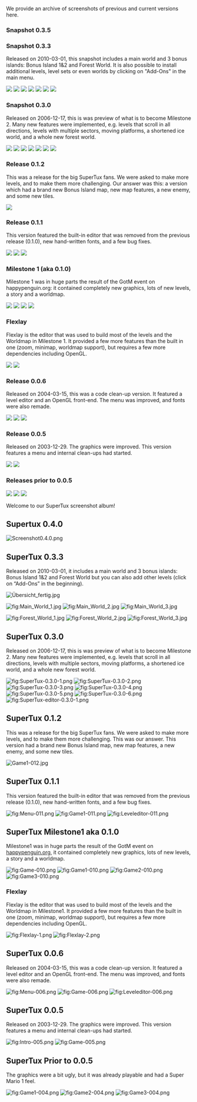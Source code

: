 We provide an archive of screenshots of previous and current versions here.

### Snapshot 0.3.5

### Snapshot 0.3.3
Released on 2010-03-01, this snapshot includes a main world and 3 bonus islands: Bonus Island 1&2 and Forest World. It is also possible to install additional levels, level sets or even worlds by clicking on "Add-Ons" in the main menu.

![](http://supertux.lethargik.org/wiki/images/thumb/8/80/%C3%9Cbersicht_fertig.jpg/800px-%C3%9Cbersicht_fertig.jpg)
![](http://supertux.lethargik.org/wiki/images/thumb/e/ef/Main_World_1.jpg/800px-Main_World_1.jpg)
![](http://supertux.lethargik.org/wiki/images/thumb/2/22/Main_World_2.jpg/800px-Main_World_2.jpg)
![](http://supertux.lethargik.org/wiki/images/thumb/c/cd/Main_World_3.jpg/800px-Main_World_3.jpg)
![](http://supertux.lethargik.org/wiki/images/thumb/2/26/Forest_World_1.jpg/799px-Forest_World_1.jpg)
![](http://supertux.lethargik.org/wiki/images/thumb/e/e6/Forest_World_2.jpg/800px-Forest_World_2.jpg)
![](http://supertux.lethargik.org/wiki/images/thumb/9/9f/Forest_World_3.jpg/800px-Forest_World_3.jpg)

### Snapshot 0.3.0
Released on 2006-12-17, this is was preview of what is to become Milestone 2. Many new features were implemented, e.g. levels that scroll in all directions, levels with multiple sectors, moving platforms, a shortened ice world, and a whole new forest world.

![](http://supertux.lethargik.org/wiki/images/9/98/SuperTux-0.3.0-1.png)
![](http://supertux.lethargik.org/wiki/images/e/e9/SuperTux-0.3.0-2.png)
![](http://supertux.lethargik.org/wiki/images/5/51/SuperTux-0.3.0-3.png)
![](http://supertux.lethargik.org/wiki/images/f/f2/SuperTux-0.3.0-4.png)
![](http://supertux.lethargik.org/wiki/images/1/1f/SuperTux-0.3.0-5.png)
![](http://supertux.lethargik.org/wiki/images/9/90/SuperTux-0.3.0-6.png)
![](http://supertux.lethargik.org/wiki/images/thumb/0/01/SuperTux-editor-0.3.0-1.png/772px-SuperTux-editor-0.3.0-1.png)

### Release 0.1.2
This was a release for the big SuperTux fans. We were asked to make more levels, and to make them more challenging. Our answer was this: a version which had a brand new Bonus Island map, new map features, a new enemy, and some new tiles.

![](http://supertux.lethargik.org/wiki/images/1/10/Game1-012.jpg)

### Release 0.1.1
This version featured the built-in editor that was removed from the previous release (0.1.0), new hand-written fonts, and a few bug fixes.

![](http://supertux.lethargik.org/wiki/images/7/7b/Menu-011.png)
![](http://supertux.lethargik.org/wiki/images/0/04/Game1-011.png)
![](http://supertux.lethargik.org/wiki/images/2/20/Leveleditor-011.png)

### Milestone 1 (aka 0.1.0)
Milestone 1 was in huge parts the result of the GotM event on happypenguin.org: it contained completely new graphics, lots of new levels, a story and a worldmap.

![](http://supertux.lethargik.org/wiki/images/4/41/Game-010.png)
![](http://supertux.lethargik.org/wiki/images/5/5e/Game1-010.png)
![](http://supertux.lethargik.org/wiki/images/2/22/Game2-010.png)
![](http://supertux.lethargik.org/wiki/images/e/e7/Game3-010.png)

### Flexlay
Flexlay is the editor that was used to build most of the levels and the Worldmap in Milestone 1. It provided a few more features than the built in one (zoom, minimap, worldmap support), but requires a few more dependencies including OpenGL.

![](http://supertux.lethargik.org/wiki/images/thumb/e/e4/Flexlay-1.png/774px-Flexlay-1.png)
![](http://supertux.lethargik.org/wiki/images/thumb/4/43/Flexlay-2.png/774px-Flexlay-2.png)

### Release 0.0.6
Released on 2004-03-15, this was a code clean-up version. It featured a level editor and an OpenGL front-end. The menu was improved, and fonts were also remade.

![](http://supertux.lethargik.org/wiki/images/8/86/Menu-006.png)
![](http://supertux.lethargik.org/wiki/images/5/5c/Game-006.png)
![](http://supertux.lethargik.org/wiki/images/5/57/Leveleditor-006.png)

### Release 0.0.5
Released on 2003-12-29. The graphics were improved. This version features a menu and internal clean-ups had started.

![](http://supertux.lethargik.org/wiki/images/0/0d/Intro-005.png)
![](http://supertux.lethargik.org/wiki/images/b/b7/Game-005.png)

### Releases prior to 0.0.5

![](http://supertux.lethargik.org/wiki/images/e/ea/Game1-004.png)
![](http://supertux.lethargik.org/wiki/images/9/93/Game2-004.png)
![](http://supertux.lethargik.org/wiki/images/c/c1/Game3-004.png)











Welcome to our SuperTux screenshot album!

Supertux 0.4.0
--------------

![](images/Screenshot0.4.0.png "Screenshot0.4.0.png")

SuperTux 0.3.3
--------------

Released on 2010-03-01, it includes a main world and 3 bonus islands: Bonus Island 1&2 and Forest World but you can also add other levels (click on “Add-Ons” in the beginning).

![](images/Übersicht_fertig.jpg "Übersicht_fertig.jpg")

![](images/Main_World_1.jpg "fig:Main_World_1.jpg") ![](images/Main_World_2.jpg "fig:Main_World_2.jpg") ![](images/Main_World_3.jpg "fig:Main_World_3.jpg")

![](images/Forest_World_1.jpg "fig:Forest_World_1.jpg") ![](images/Forest_World_2.jpg "fig:Forest_World_2.jpg") ![](images/Forest_World_3.jpg "fig:Forest_World_3.jpg")

SuperTux 0.3.0
--------------

Released on 2006-12-17, this is was preview of what is to become Milestone 2. Many new features were implemented, e.g. levels that scroll in all directions, levels with multiple sectors, moving platforms, a shortened ice world, and a whole new forest world.

![](images/SuperTux-0.3.0-1.png "fig:SuperTux-0.3.0-1.png") ![](images/SuperTux-0.3.0-2.png "fig:SuperTux-0.3.0-2.png") ![](images/SuperTux-0.3.0-3.png "fig:SuperTux-0.3.0-3.png")
![](images/SuperTux-0.3.0-4.png "fig:SuperTux-0.3.0-4.png") ![](images/SuperTux-0.3.0-5.png "fig:SuperTux-0.3.0-5.png") ![](images/SuperTux-0.3.0-6.png "fig:SuperTux-0.3.0-6.png")
![](images/SuperTux-editor-0.3.0-1.png "fig:SuperTux-editor-0.3.0-1.png")

SuperTux 0.1.2
--------------

This was a release for the big SuperTux fans. We were asked to make more levels, and to make them more challenging. This was our answer. This version had a brand new Bonus Island map, new map features, a new enemy, and some new tiles.

![](images/Game1-012.jpg "Game1-012.jpg")

SuperTux 0.1.1
--------------

This version featured the built-in editor that was removed from the previous release (0.1.0), new hand-written fonts, and a few bug fixes.

![](images/Menu-011.png "fig:Menu-011.png") ![](images/Game1-011.png "fig:Game1-011.png") ![](images/Leveleditor-011.png "fig:Leveleditor-011.png")

SuperTux Milestone1 aka 0.1.0
-----------------------------

Milestone1 was in huge parts the result of the GotM event on [happypenguin.org](http://happypenguin.org), it contained completely new graphics, lots of new levels, a story and a worldmap.

![](images/Game-010.png "fig:Game-010.png") ![](images/Game1-010.png "fig:Game1-010.png")
![](images/Game2-010.png "fig:Game2-010.png") ![](images/Game3-010.png "fig:Game3-010.png")

### Flexlay

Flexlay is the editor that was used to build most of the levels and the Worldmap in Milestone1. It provided a few more features than the built in one (zoom, minimap, worldmap support), but requires a few more dependencies including OpenGL.

![](images/Flexlay-1.png "fig:Flexlay-1.png") ![](images/Flexlay-2.png "fig:Flexlay-2.png")

SuperTux 0.0.6
--------------

Released on 2004-03-15, this was a code clean-up version. It featured a level editor and an OpenGL front-end. The menu was improved, and fonts were also remade.

![](images/Menu-006.png "fig:Menu-006.png") ![](images/Game-006.png "fig:Game-006.png") ![](images/Leveleditor-006.png "fig:Leveleditor-006.png")

SuperTux 0.0.5
--------------

Released on 2003-12-29. The graphics were improved. This version features a menu and internal clean-ups had started.

![](images/Intro-005.png "fig:Intro-005.png") ![](images/Game-005.png "fig:Game-005.png")

SuperTux Prior to 0.0.5
-----------------------

The graphics were a bit ugly, but it was already playable and had a Super Mario 1 feel.

![](images/Game1-004.png "fig:Game1-004.png") ![](images/Game2-004.png "fig:Game2-004.png") ![](images/Game3-004.png "fig:Game3-004.png")
